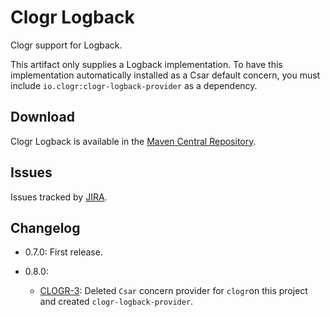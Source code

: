 # Clogr Logback

Clogr support for Logback.

This artifact only supplies a Logback implementation. To have this implementation automatically installed as a Csar default concern, you must include `io.clogr:clogr-logback-provider` as a dependency.

## Download

Clogr Logback is available in the [Maven Central Repository](http://search.maven.org/#search%7Cga%7C1%7Cg%3A%22io.clogr%22%20AND%20a%3A%22clogr-logback%22).

## Issues

Issues tracked by [JIRA](https://globalmentor.atlassian.net/browse/CLOGR).

## Changelog

- 0.7.0: First release.

- 0.8.0:
	* [CLOGR-3](https://globalmentor.atlassian.net/browse/CLOGR-3): Deleted `Csar` concern provider for `clogr`on this project and created `clogr-logback-provider`.